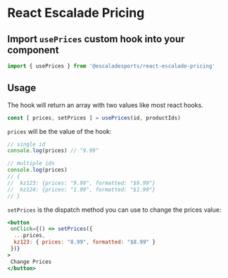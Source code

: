 # React Escalade Pricing


## Import `usePrices` custom hook into your component

```jsx
import { usePrices } from '@escaladesports/react-escalade-pricing'
```

## Usage
The hook will return an array with two values like most react hooks.

```js
const [ prices, setPrices ] = usePrices(id, productIds)
```
`prices` will be the value of the hook:

```js
// single id
console.log(prices) // "9.99"

// multiple ids
console.log(prices)
// {
//  kz123: {prices: "9.99", formatted: "$9.99"}
//	kz124: {prices: "1.99", formatted: "$1.99"}
// }
```

`setPrices` is the dispatch method you can use to change the prices value:

```jsx
<button
 onClick={() => setPrices({
  ...prices,
  kz123: { prices: "8.99", formatted: "$8.99" }
 })}
>
 Change Prices
</button>
```



